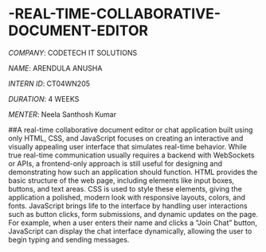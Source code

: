 # -REAL-TIME-COLLABORATIVE-DOCUMENT-EDITOR

*COMPANY*: CODETECH IT SOLUTIONS

*NAME*: ARENDULA ANUSHA

*INTERN ID*: CT04WN205

*DURATION*: 4 WEEKS

*MENTER*:  Neela Santhosh Kumar

##A real-time collaborative document editor or chat application built using only HTML, CSS, and JavaScript focuses on creating an interactive and visually appealing user interface that simulates real-time behavior. While true real-time communication usually requires a backend with WebSockets or APIs, a frontend-only approach is still useful for designing and demonstrating how such an application should function. HTML provides the basic structure of the web page, including elements like input boxes, buttons, and text areas. CSS is used to style these elements, giving the application a polished, modern look with responsive layouts, colors, and fonts. JavaScript brings life to the interface by handling user interactions such as button clicks, form submissions, and dynamic updates on the page. For example, when a user enters their name and clicks a “Join Chat” button, JavaScript can display the chat interface dynamically, allowing the user to begin typing and sending messages.
